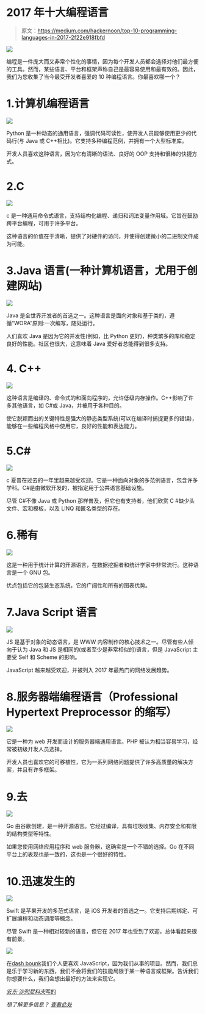 # 2017 年十大编程语言

> 原文：<https://medium.com/hackernoon/top-10-programming-languages-in-2017-2f22e918fbfd>

![](img/ea92561f8c9bf0692bcb91896d92c2dd.png)

编程是一件庞大而又非常个性化的事情，因为每个开发人员都会选择对他们最方便的工具。然而，某些语言、平台和框架声称自己是最容易使用和最有效的。因此，我们为您收集了当今最受开发者喜爱的 10 种编程语言。你最喜欢哪一个？

# 1.计算机编程语言

[![](img/12f94757b341c38f1a27686bf544bc84.png)](https://www.python.org/)

Python 是一种动态的通用语言，强调代码可读性，使开发人员能够使用更少的代码行(与 Java 或 C++相比)。它支持多种编程范例，并拥有一个大型标准库。

开发人员喜欢这种语言，因为它有清晰的语法、良好的 OOP 支持和很棒的快捷方式。

# 2.C

[![](img/0cbb10ebee4130b3e6afb3eb41ea43b4.png)](http://www.cprogramming.com/)

c 是一种通用命令式语言，支持结构化编程、递归和词法变量作用域。它旨在鼓励跨平台编程，可用于许多平台。

这种语言的价值在于清晰，提供了对硬件的访问，并使得创建微小的二进制文件成为可能。

# 3.Java 语言(一种计算机语言，尤用于创建网站)

[![](img/26864ac1ad07c40e893b4d93d37bf7eb.png)](https://www.oracle.com/java/index.html)

Java 是全世界开发者的首选之一。这种语言是面向对象和基于类的，遵循“WORA”原则:一次编写，随处运行。

人们喜欢 Java 是因为它的并发性(例如，比 Python 更好)，种类繁多的库和稳定良好的性能。社区也很大，这意味着 Java 爱好者总能得到很多支持。

# 4\. С++

[![](img/0f6ed755efd223674a0b7e711c150b01.png)](https://isocpp.org/)

这种语言是编译的、命令式的和面向程序的，允许低级内存操作。C++影响了许多其他语言，如 C#或 Java，并被用于各种目的。

使它脱颖而出的关键特性是强大的静态类型系统(可以在编译时捕捉更多的错误)，能够在一些编程风格中使用它，良好的性能和表达能力。

# 5.C#

[![](img/7245ad74fb5a109c3bc833ae973aeda5.png)](https://docs.microsoft.com/ru-ru/dotnet/csharp/language-reference/)

c 夏普在过去的一年里越来越受欢迎。它是一种面向对象的多范例语言，包含许多学科。C#是由微软开发的，被指定用于公共语言基础设施。

尽管 C#不像 Java 或 Python 那样普及，但它也有支持者，他们欣赏 C #缺少头文件、宏和模板，以及 LINQ 和匿名类型的存在。

# 6.稀有

[![](img/e46a78256cc3f3d05a8c5a5650dc8f89.png)](https://www.r-project.org/)

这是一种用于统计计算的开源语言，在数据挖掘者和统计学家中非常流行。这种语言是一个 GNU 包。

优点包括它的包装生态系统，它的广阔性和所有的图表优势。

# 7.Java Script 语言

[![](img/723392ed16c6f00e27a546e59d40062c.png)](https://developer.mozilla.org/en-US/docs/Web/JavaScript)

JS 是基于对象的动态语言，是 WWW 内容制作的核心技术之一。尽管有些人倾向于认为 Java 和 JS 是相同的(或者至少是非常相似的)语言，但是 JavaScript 主要受 Self 和 Scheme 的影响。

JavaScript 越来越受欢迎，并被列入 2017 年最热门的网络发展趋势。

# 8.服务器端编程语言（Professional Hypertext Preprocessor 的缩写）

[![](img/a779c19f56b58463ac9bca4ad8413334.png)](https://secure.php.net/)

它是一种为 web 开发而设计的服务器端通用语言。PHP 被认为相当容易学习，经常被初级开发人员选择。

开发人员也喜欢它的可移植性，它为一系列网络问题提供了许多高质量的解决方案，并且有许多框架。

# 9.去

[![](img/c923c4cdef134e12550dd9427f7f5606.png)](https://golang.org/)

Go 由谷歌创建，是一种开源语言。它经过编译，具有垃圾收集、内存安全和有限的结构类型等特性。

如果您使用网络应用程序和 web 服务器，这确实是一个不错的选择。Go 在不同平台上的表现也是一致的，这也是一个很好的特性。

# 10.迅速发生的

[![](img/e208b21e246df141fc910e2bcfca49a1.png)](https://swift.org/)

Swift 是苹果开发的多范式语言，是 iOS 开发者的首选之一。它支持后期绑定、可扩展编程和动态调度等概念。

尽管 Swift 是一种相对较新的语言，但它在 2017 年也受到了欢迎，总体看起来很有前景。

[![](img/df1d8f32252fb1ebd9921418ff60f165.png)](https://s-media-cache-ak0.pinimg.com/originals/37/07/23/37072349abbbdf9aa86321eb07e1804e.png)

在[dash bounk](https://dashbouquet.com/)我们个人更喜欢 JavaScript，因为我们从事的项目。然而，我们总是乐于学习新的东西，我们不会将我们的技能局限于某一种语言或框架。告诉我们你想要什么，我们会想出最好的方法来实现它。

[*安东·沙列尼科夫*写的](https://www.linkedin.com/in/anton-shaleynikov-45812a1/)

*想了解更多信息？* [*查看此处*](https://dashbouquet.com/blog)